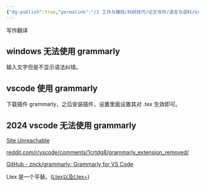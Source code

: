 ```yaml
---
{"dg-publish":true,"permalink":"/1 工作与赚钱/科研技巧/论文写作/语言与语料/Grammarly【写作润色语法检查】/","title":"Grammarly【写作润色语法检查】"}
---
```



写作翻译

## windows 无法使用 grammarly
输入文字但是不显示语法纠错。

## vscode 使用 grammarly
下载插件 grammarly，之后安装插件，设置里面设置其对 .tex 生效即可。

## 2024 vscode 无法使用 grammarly
[Site Unreachable](https://www.zhihu.com/question/665589864)  

[reddit.com/r/vscode/comments/1crtdg8/grammarly\_extension\_removed/](https://www.reddit.com/r/vscode/comments/1crtdg8/grammarly_extension_removed/)  

[GitHub - znck/grammarly: Grammarly for VS Code](https://github.com/znck/grammarly)  

Ltex 是一个平替。([Ltex以及Ltex+](Ltex以及Ltex+.md))
